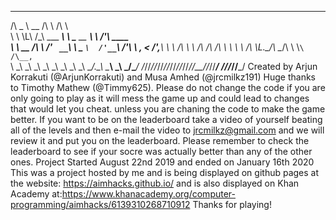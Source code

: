  ______                  __                       __                
/\  _  \  __            /\ \                     /\ \               
\ \ \L\ \/\_\    ___ ___\ \ \___      __      ___\ \ \/'\     ____  
 \ \  __ \/\ \ /' __` __`\ \  _ `\  /'__`\   /'___\ \ , <    /',__\ 
  \ \ \/\ \ \ \/\ \/\ \/\ \ \ \ \ \/\ \L\.\_/\ \__/\ \ \\`\ /\__, `\
   \ \_\ \_\ \_\ \_\ \_\ \_\ \_\ \_\ \__/.\_\ \____\\ \_\ \_\/\____/
    \/_/\/_/\/_/\/_/\/_/\/_/\/_/\/_/\/__/\/_/\/____/ \/_/\/_/\/___/ 
Created by Arjun Korrakuti (@ArjunKorrakuti) and Musa Amhed (@jrcmilkz191) Huge thanks to Timothy Mathew (@Timmy625). 
Please do not change the code if you are only going to play as it will mess the game up and could lead to changes that would let you cheat.
unless you are chaning the code to make the game better. If you want to be on the leaderboard take a video of yourself beating all of the levels and then e-mail the video to jrcmilkz@gmail.com and we will review it and put you on the leaderboard. Please remember to check the leaderboard to see if your socre was actually better than any of the other ones. Project Started August 22nd 2019 and ended on January 16th 2020 
This was a project hosted by me and is being  displayed on github pages at the website: https://aimhacks.github.io/ and is also displayed on 
Khan Academy at:https://www.khanacademy.org/computer-programming/aimhacks/6139310268710912
Thanks for playing!
